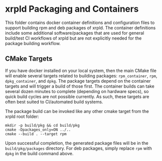 
# xrpld Packaging and Containers

This folder contains docker container definitions and configuration
files to support building rpm and deb packages of xrpld. The container
definitions include some additional software/packages that are used
for general build/test CI workflows of xrpld but are not explicitly
needed for the package building workflow.

## CMake Targets

If you have docker installed on your local system, then the main 
CMake file will enable several targets related to building packages:
`rpm_container`, `rpm`, `dpkg_container`, and `dpkg`. The package targets
depend on the container targets and will trigger a build of those first.
The container builds can take several dozen minutes to complete (depending
on hardware specs), so quick build cycles are not possible currently. As
such, these targets are often best suited to CI/automated build systems.

The package build can be invoked like any other cmake target from the 
xrpld root folder:
```
mkdir -p build/pkg && cd build/pkg
cmake -Dpackages_only=ON ../..
cmake --build . --target rpm
```
Upon successful completion, the generated package files will be in 
the `build/pkg/packages` directory. For deb packages, simply replace
`rpm` with `dpkg` in the build command above.


